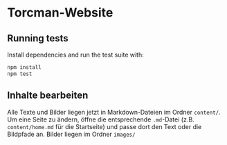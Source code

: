 # Torcman-Website

## Running tests

Install dependencies and run the test suite with:

```bash
npm install
npm test
```

## Inhalte bearbeiten

Alle Texte und Bilder liegen jetzt in Markdown-Dateien im Ordner `content/`. Um eine Seite zu ändern, öffne die entsprechende `.md`-Datei (z.B. `content/home.md` für die Startseite) und passe dort den Text oder die Bildpfade an. Bilder liegen im Ordner `images/`
